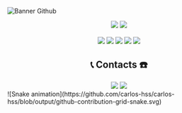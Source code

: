 ![Banner Github](https://user-images.githubusercontent.com/90366233/165659084-217106a1-3643-4be3-b870-00a40e0da974.gif)

<div align="center">
  <img src="http://github-readme-streak-stats.herokuapp.com/?user=carlos-hss&hide_border=true&background=00000000&border=7E3ACE&stroke=7E3ACE&ring=7E3ACE&fire=7E3ACE&currStreakNum=7E3ACE&sideNums=7E3ACE&currStreakLabel=7E3ACE&sideLabels=7E3ACE&dates=7E3ACE)](https://git.io/streak-stats"  width="390"/>
  <img src="https://github-readme-stats.vercel.app/api?username=carlos-hss&count_private=true&title_color=7E3ACE&text_color=7E3ACE&icon_color=7E3ACE&border_color=7E3ACE&bg_color=ffffff00&hide_border=true"  width="390" />
</div>
  
<div align="center" style="display: inline_block"><br>
  <img src="https://img.shields.io/static/v1?label=&message=REACT.js&style=for-the-badge&logo=react&color=41a416" />
  <img src="https://img.shields.io/static/v1?label=&message=REDUX&style=for-the-badge&logo=redux&color=41a416" />    
  <img src="https://img.shields.io/static/v1?label=&message=JAVASCRIPT&style=for-the-badge&logo=javascript&color=41a416" />
  <img src="https://img.shields.io/static/v1?label=&message=TYPESCRIPT&style=for-the-badge&logo=typescript&color=41a416" />
  <img src="https://img.shields.io/static/v1?label=&message=NODE.js&style=for-the-badge&logo=node.js&color=41a416" />
</div>
  
<h2 align="center">📞 Contacts ☎️</h2>
  
<div align="center">
    <a href="https://www.linkedin.com/in/carlos-henrique-santana-santos-552b77181/" target="_blank"><img src="https://img.shields.io/badge/-LinkedIn-%230077B5?style=for-the-badge&logo=linkedin&logoColor=white"></a>
    <a href="https://www.instagram.com/carlos_henriq17/" target="_blank"><img src="https://img.shields.io/badge/-Instagram-%23E4405F?style=for-the-badge&logo=instagram&logoColor=white"></a>
</div>
  ![Snake animation](https://github.com/carlos-hss/carlos-hss/blob/output/github-contribution-grid-snake.svg)
  
</div>
